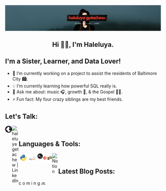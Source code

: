 [![bg][banner]][website]
<h2 align="center">Hi 👋🏽, I'm Haleluya.</h1>

## I'm a Sister, Learner, and Data Lover!
- 🔭 I’m currently working on a project to assist the residents of Baltimore City 🏙️. 
- 💡 I’m currently learning how powerful SQL really is. 
- 💬 Ask me about: music 🎧, growth 🌱, & the Gospel 🙌🏽.
- ⚡ Fun fact: My four crazy siblings are my best friends.    

## Let's Talk: 
[<img align="left" alt="github.io site" width="22px" src="https://raw.githubusercontent.com/iconic/open-iconic/master/svg/globe.svg" />][website]
[<img align="left" alt="haleluyagetachew | LinkedIn" width="22px" src="https://cdn.jsdelivr.net/npm/simple-icons@v3/icons/linkedin.svg" />][linkedin]
<br />

## Languages & Tools: 
<img align="left" alt="Python" width="30px" src="https://raw.githubusercontent.com/github/explore/80688e429a7d4ef2fca1e82350fe8e3517d3494d/topics/python/python.png" />
<img align="left" alt="MySQL" width="30px" src="https://raw.githubusercontent.com/github/explore/80688e429a7d4ef2fca1e82350fe8e3517d3494d/topics/mysql/mysql.png" />
<img align="left" alt="Terminal" width="18px" src="https://raw.githubusercontent.com/github/explore/80688e429a7d4ef2fca1e82350fe8e3517d3494d/topics/terminal/terminal.png" />
<img align="left" alt="Git" width="30px" src="https://raw.githubusercontent.com/github/explore/80688e429a7d4ef2fca1e82350fe8e3517d3494d/topics/git/git.png" />
<img align="left" alt="Notion" width="20px" src="https://cdn.jsdelivr.net/npm/simple-icons@3.7.0/icons/notion.svg" />

<br />


## Latest Blog Posts: 
c o m i n g 🔜

<!-- BLOG-POST-LIST:START -->

<!-- BLOG-POST-LIST:END -->

[banner]: https://raw.githubusercontent.com/hgetac1/hgetac1/master/header_image.png
[website]: http://weightheway.com/
[linkedin]: https://www.linkedin.com/in/haleluya-getachew/
